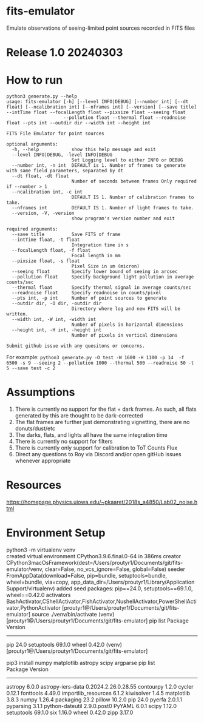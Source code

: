 # fits-emulator
Emulate observations of seeing-limited point sources recorded in FITS files

# Release 1.0 20240303

# How to run
```
python3 generate.py --help
usage: fits-emulator [-h] [--level INFO|DEBUG] [--number int] [--dt float] [--ncalibration int] [--nframes int] [--version] [--save title] --intTime float --focalLength float --pixsize float --seeing float
                     --pollution float --thermal float --readnoise float --pts int --outdir dir --width int --height int

FITS File Emulator for point sources

optional arguments:
  -h, --help            show this help message and exit
  --level INFO|DEBUG, -level INFO|DEBUG
                        Set Logging level to either INFO or DEBUG
  --number int, -n int  DEFAULT is 1. Number of frames to generate with same field parameters, separated by dt
  --dt float, -dt float
                        Number of seconds between frames Only required if --number > 1
  --ncalibration int, -c int
                        DEFAULT IS 1. Number of calibration frames to take.
  --nframes int         DEFAULT IS 1. Number of light frames to take.
  --version, -V, -version
                        show program's version number and exit

required arguments:
  --save title          Save FITS of frame
  --intTime float, -t float
                        Integration time in s
  --focalLength float, -f float
                        Focal length in mm
  --pixsize float, -s float
                        Pixel Size in um (micron)
  --seeing float        Specify lower bound of seeing in arcsec
  --pollution float     Specify background light pollution in average counts/sec
  --thermal float       Specify thermal signal in average counts/sec
  --readnoise float     Specify readnoise in counts/pixel
  --pts int, -p int     Number of point sources to generate
  --outdir dir, -O dir, -outdir dir
                        Directory where log and new FITS will be written.
  --width int, -W int, -width int
                        Number of pixels in horizontal dimensions
  --height int, -H int, -height int
                        Number of pixels in vertical dimensions

Submit github issue with any quesitons or concerns.
```

For example: 
`python3 generate.py -O test -W 1600 -H 1100 -p 14  -f 6500 -s 9 --seeing 2 --pollution 1000 --thermal 500 --readnoise 50 -t 5 --save test -c 2`



# Assumptions
1. There is currently no support for the flat + dark frames. As such, all flats generated by this are thought to be dark-corrected
2. The flat frames are further just demonstrating vignetting, there are no donuts/dust/etc
3. The darks, flats, and lights all have the same integration time
4. There is currently no support for filters
5. There is currently only support for calibration to ToT Counts Flux
6. Direct any questions to Roy via Discord and/or open gitHub issues whenever appropriate  

# Resources
https://homepage.physics.uiowa.edu/~pkaaret/2018s_a4850/Lab02_noise.html


# Environment Setup
python3 -m virtualenv venv  
created virtual environment CPython3.9.6.final.0-64 in 386ms
  creator CPython3macOsFramework(dest=/Users/proutyr1/Documents/git/fits-emulator/venv, clear=False, no_vcs_ignore=False, global=False)
  seeder FromAppData(download=False, pip=bundle, setuptools=bundle, wheel=bundle, via=copy, app_data_dir=/Users/proutyr1/Library/Application Support/virtualenv)
    added seed packages: pip==24.0, setuptools==69.1.0, wheel==0.42.0
  activators BashActivator,CShellActivator,FishActivator,NushellActivator,PowerShellActivator,PythonActivator
[proutyr1@/Users/proutyr1/Documents/git/fits-emulator]
source ./venv/bin/activate
(venv) [proutyr1@/Users/proutyr1/Documents/git/fits-emulator]
pip list
Package    Version
---------- -------
pip        24.0
setuptools 69.1.0
wheel      0.42.0
(venv) [proutyr1@/Users/proutyr1/Documents/git/fits-emulator]

pip3 install numpy matplotlib astropy scipy argparse
pip list          
Package             Version
------------------- -------------------
astropy             6.0.0
astropy-iers-data   0.2024.2.26.0.28.55
contourpy           1.2.0
cycler              0.12.1
fonttools           4.49.0
importlib_resources 6.1.2
kiwisolver          1.4.5
matplotlib          3.8.3
numpy               1.26.4
packaging           23.2
pillow              10.2.0
pip                 24.0
pyerfa              2.0.1.1
pyparsing           3.1.1
python-dateutil     2.9.0.post0
PyYAML              6.0.1
scipy               1.12.0
setuptools          69.1.0
six                 1.16.0
wheel               0.42.0
zipp                3.17.0
